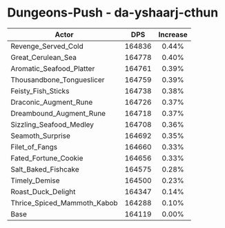 # Dungeons-Push - da-yshaarj-cthun
| Actor | DPS | Increase |
|---|:---:|:---:|
|Revenge_Served_Cold|164836|0.44%|
|Great_Cerulean_Sea|164778|0.40%|
|Aromatic_Seafood_Platter|164761|0.39%|
|Thousandbone_Tongueslicer|164759|0.39%|
|Feisty_Fish_Sticks|164738|0.38%|
|Draconic_Augment_Rune|164726|0.37%|
|Dreambound_Augment_Rune|164718|0.37%|
|Sizzling_Seafood_Medley|164708|0.36%|
|Seamoth_Surprise|164692|0.35%|
|Filet_of_Fangs|164660|0.33%|
|Fated_Fortune_Cookie|164656|0.33%|
|Salt_Baked_Fishcake|164575|0.28%|
|Timely_Demise|164500|0.23%|
|Roast_Duck_Delight|164347|0.14%|
|Thrice_Spiced_Mammoth_Kabob|164288|0.10%|
|Base|164119|0.00%|
